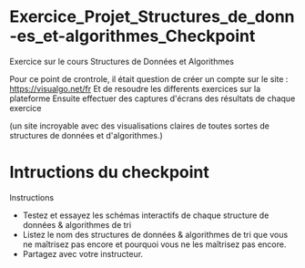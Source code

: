# Exercice_Projet_Structures_de_donn-es_et-algorithmes_Checkpoint
Exercice sur le cours Structures de Données et Algorithmes

Pour ce point de crontrole, il était question de créer un compte sur le site : https://visualgo.net/fr
Et de resoudre les differents exercices sur la plateforme
Ensuite effectuer des captures d'écrans des résultats de chaque exercice

(un site incroyable avec des visualisations claires de toutes sortes de structures de données et d'algorithmes.)

# Intructions du checkpoint

Instructions

- Testez et essayez les schémas interactifs de chaque structure de données & algorithmes de tri
- Listez le nom des structures de données & algorithmes de tri que vous ne maîtrisez pas encore et pourquoi vous ne les maîtrisez pas encore.
- Partagez avec votre instructeur.
